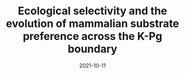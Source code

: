 ---
title: "Ecological selectivity and the evolution of mammalian substrate preference across the K-Pg boundary"
collection: publications
permalink: /publication/2021-10-11-Hughes_et_al_2021
date: 2021-10-11
venue: 'Ecology and Evolution'
paperurl: 'https://github.com/jakeberv/jakeberv.github.io/raw/master/files/pdf/papers/Hughes_et_al_2021.pdf'
link: 'https://doi.org/10.1002/ece3.8114'
github: 'https://github.com/jakeberv/mammal_arboreality'
citation: 'Hughes, J. J., Berv, J. S., Chester, S. G. B., Sargis, E. J., Field, D. J. (2021). Ecological selectivity and the evolution of mammalian substrate preference across the K-Pg boundary. <i>Ecology and Evolution</i>, 11, 14540-14554.'
---